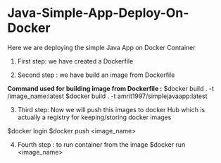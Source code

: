 # Java-Simple-App-Deploy-On-Docker
Here we are deploying the simple Java App on Docker Container 

1) First step: we have created a Dockerfile 

2) Second step : we have build an image from Dockerfile 

**Command used for building image from Dockerfile :**
 <syntax>
 $docker build . -t <dockerhubAccountName>/image_name:latest
 <Actual used>
 $docker build . -t amrit1997/simplejavaapp:latest

3) Third step: Now we will push this images to docker Hub which is actually a registry for keeping/storing docker images

$docker login 
$docker push <image_name>

4) Fourth step : to run container from the image
  $docker run <image_name>

  

 

